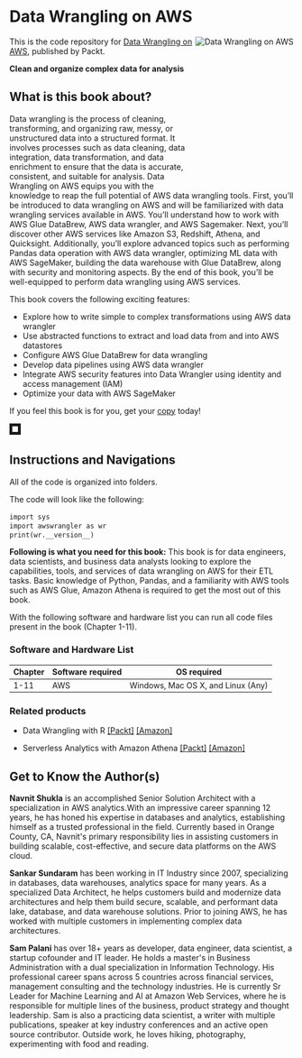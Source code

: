 # Data Wrangling on AWS

<a href="https://www.packtpub.com/product/data-wrangling-on-aws/9781801810906"><img src="https://content.packt.com/B17801/cover_image_small.jpg" alt="Data Wrangling on AWS" height="256px" align="right"></a>

This is the code repository for [Data Wrangling on AWS](https://www.packtpub.com/product/data-wrangling-on-aws/9781801810906), published by Packt.

**Clean and organize complex data for analysis**

## What is this book about?
Data wrangling is the process of cleaning, transforming, and organizing raw, messy, or unstructured data into a structured format. It involves processes such as data cleaning, data integration, data transformation, and data enrichment to ensure that the data is accurate, consistent, and suitable for analysis. Data Wrangling on AWS equips you with the knowledge to reap the full potential of AWS data wrangling tools.
First, you’ll be introduced to data wrangling on AWS and will be familiarized with data wrangling services available in AWS. You’ll understand how to work with AWS Glue DataBrew, AWS data wrangler, and AWS Sagemaker. Next, you’ll discover other AWS services like Amazon S3, Redshift, Athena, and Quicksight. Additionally, you’ll explore advanced topics such as performing Pandas data operation with AWS data wrangler, optimizing ML data with AWS SageMaker, building the data warehouse with Glue DataBrew, along with security and monitoring aspects.
By the end of this book, you’ll be well-equipped to perform data wrangling using AWS services.

This book covers the following exciting features: 
* Explore how to write simple to complex transformations using AWS data wrangler
* Use abstracted functions to extract and load data from and into AWS datastores
* Configure AWS Glue DataBrew for data wrangling
* Develop data pipelines using AWS data wrangler
* Integrate AWS security features into Data Wrangler using identity and access management (IAM)
* Optimize your data with AWS SageMaker

If you feel this book is for you, get your [copy](https://www.amazon.com/dp/1801810907) today!

<a href="https://www.packtpub.com/?utm_source=github&utm_medium=banner&utm_campaign=GitHubBanner"><img src="https://raw.githubusercontent.com/PacktPublishing/GitHub/master/GitHub.png" alt="https://www.packtpub.com/" border="5" /></a>

## Instructions and Navigations
All of the code is organized into folders.

The code will look like the following:
```
import sys
import awswrangler as wr
print(wr.__version__)
```

**Following is what you need for this book:**
This book is for data engineers, data scientists, and business data analysts looking to explore the capabilities, tools, and services of data wrangling on AWS for their ETL tasks. Basic knowledge of Python, Pandas, and a familiarity with AWS tools such as AWS Glue, Amazon Athena is required to get the most out of this book.	

With the following software and hardware list you can run all code files present in the book (Chapter 1-11).

### Software and Hardware List

| Chapter  | Software required                                                                    | OS required                        |
| -------- | -------------------------------------------------------------------------------------| -----------------------------------|
|  	1-11	   | AWS   							                                            			  | Windows, Mac OS X, and Linux (Any) |

### Related products <Other books you may enjoy>
* Data Wrangling with R [[Packt]](https://www.packtpub.com/product/data-wrangling-with-r/9781803235400) [[Amazon]](https://www.amazon.in/Data-Wrangling-transform-visualize-tidyverse/dp/1803235403)

* Serverless Analytics with Amazon Athena [[Packt]](https://www.packtpub.com/product/serverless-analytics-with-amazon-athena/9781800562349) [[Amazon]](https://www.amazon.in/Serverless-Analytics-Amazon-Athena-semi-structured/dp/1800562349)

## Get to Know the Author(s)
**Navnit Shukla**  is an accomplished Senior Solution Architect with a specialization in AWS analytics.With an impressive career spanning 12 years, he has honed his expertise in databases and analytics, establishing himself as a trusted professional in the field. Currently based in Orange County, CA, Navnit's primary responsibility lies in assisting customers in building scalable, cost-effective, and secure data platforms on the AWS cloud.

**Sankar Sundaram**  has been working in IT Industry since 2007, specializing in databases, data warehouses, analytics space for many years. As a specialized Data Architect, he helps customers build and modernize data architectures and help them build secure, scalable, and performant data lake, database, and data warehouse solutions. Prior to joining AWS, he has worked with multiple customers in implementing complex data architectures.

**Sam Palani** has over 18+ years as developer, data engineer, data scientist, a startup cofounder and IT leader. He holds a master's in Business Administration with a dual specialization in Information Technology. His professional career spans across 5 countries across financial services, management consulting and the technology industries. He is currently Sr Leader for Machine Learning and AI at Amazon Web Services, where he is responsible for multiple lines of the business, product strategy and thought leadership. Sam is also a practicing data scientist, a writer with multiple publications, speaker at key industry conferences and an active open source contributor. Outside work, he loves hiking, photography, experimenting with food and reading.

